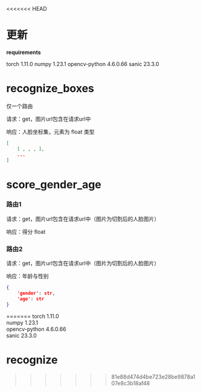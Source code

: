 <<<<<<< HEAD
# 更新



**requirements**

torch                1.11.0 
numpy                1.23.1 
opencv-python        4.6.0.66 
sanic                23.3.0  



# recognize_boxes

仅一个路由

请求：get，图片url包含在请求url中

响应：人脸坐标集，元素为 float 类型

```json
[
	[ , , , ], 
	...
]
```



# score_gender_age

### 路由1

请求：get，图片url包含在请求url中（图片为切割后的人脸图片）

响应：得分 float

### 路由2

请求：get，图片url包含在请求url中（图片为切割后的人脸图片）

响应：年龄与性别

```json
{
	'gender': str, 
	'age': str
}
```

=======
torch                1.11.0  
numpy                1.23.1  
opencv-python        4.6.0.66  
sanic                23.3.0  

# recognize
>>>>>>> 81e88d474d4be723e28be9878a107e8c3b18af48
